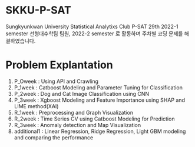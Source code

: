 # SKKU-P-SAT
Sungkyunkwan University Statistical Analytixs Club P-SAT 29th
2022-1 semester 선형대수학팀 팀원,
2022-2 semester 로 활동하며
주차별 코딩 문제를 해결하였습니다.

# Problem Explantation
1. P_Oweek : Using API and Crawling
2. P_1week : Catboost Modeling and Parameter Tuning for Classification
3. P_2week : Dog and Cat Image Classification using CNN
4. P_3week : Xgboost Modeling and Feature Importance using SHAP and LIME method(XAI)
5. R_1week : Preprocessing and Graph Visualization
6. R_2week : Time Series CV using Catboost Modeling for Prediction
7. R_3week : Anomaly detection and Map Visualization
8. additional1 : Linear Regression, Ridge Regression, Light GBM modeling and comparing the performance
